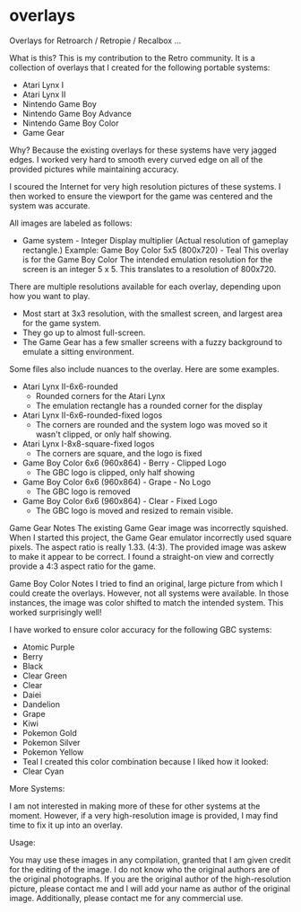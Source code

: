 # overlays
Overlays for Retroarch / Retropie / Recalbox ... 

What is this?
This is my contribution to the Retro community. It is a collection of overlays that I created for the following portable systems:
 * Atari Lynx I
 * Atari Lynx II
 * Nintendo Game Boy
 * Nintendo Game Boy Advance
 * Nintendo Game Boy Color
 * Game Gear

Why?
Because the existing overlays for these systems have very jagged edges. I worked very hard to smooth every curved edge on all of the provided pictures while maintaining accuracy.

I scoured the Internet for very high resolution pictures of these systems. I then worked to ensure the viewport for the game was centered and the system was accurate.

All images are labeled as follows:
* Game system - Integer Display multiplier (Actual resolution of gameplay rectangle.)
Example:
 Game Boy Color 5x5 (800x720) - Teal
 This overlay is for the Game Boy Color
 The intended emulation resolution for the screen is an integer 5 x 5.
 This translates to a resolution of 800x720.

There are multiple resolutions available for each overlay, depending upon how you want to play.
 * Most start at 3x3 resolution, with the smallest screen, and largest area for the game system.
 * They go up to almost full-screen.
 * The Game Gear has a few smaller screens with a fuzzy background to emulate a sitting environment.

Some files also include nuances to the overlay. Here are some examples.
* Atari Lynx II-6x6-rounded
   - Rounded corners for the Atari Lynx
   - The emulation rectangle has a rounded corner for the display
* Atari Lynx II-6x6-rounded-fixed logos
   - The corners are rounded and the system logo was moved so it wasn't clipped, or only half showing.
* Atari Lynx I-8x8-square-fixed logos
   - The corners are square, and the logo is fixed
* Game Boy Color 6x6 (960x864) - Berry - Clipped Logo
   - The GBC logo is clipped, only half showing
* Game Boy Color 6x6 (960x864) - Grape - No Logo
   - The GBC logo is removed
* Game Boy Color 6x6 (960x864) - Clear - Fixed Logo
   - The GBC logo is moved and resized to remain visible.

Game Gear Notes
The existing Game Gear image was incorrectly squished. When I started this project, the Game Gear emulator incorrectly used square pixels. The aspect ratio is really 1.33. (4:3). The provided image was askew to make it appear to be correct.
I found a straight-on view and correctly provide a 4:3 aspect ratio for the game.

Game Boy Color Notes
I tried to find an original, large picture from which I could create the overlays. However, not all systems were available. In those instances, the image was color shifted to match the intended system. This worked surprisingly well! 

I have worked to ensure color accuracy for the following GBC systems:
  - Atomic Purple
  - Berry
  - Black
  - Clear Green
  - Clear
  - Daiei
  - Dandelion
  - Grape
  - Kiwi
  - Pokemon Gold
  - Pokemon Silver
  - Pokemon Yellow
  - Teal
I created this color combination because I liked how it looked:
  - Clear Cyan

More Systems:

I am not interested in making more of these for other systems at the moment. However, if a very high-resolution image is provided, I may find time to fix it up into an overlay.

Usage:

You may use these images in any compilation, granted that I am given credit for the editing of the image. I do not know who the original authors are of the original photographs. If you are the original author of the high-resolution picture, please contact me and I will add your name as author of the original image. Additionally, please contact me for any commercial use.
